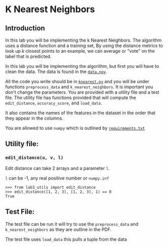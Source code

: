 # K Nearest Neighbors


## Introduction
In this lab you will be implementing the k Nearest Neighbors. The
algorithm uses a distance function and a training set, By using the
distance metrics to look up $k$ closest points to an example, we can
average or "vote" on the label that is predicted.

In this lab you will be implementing the algorithm, but first you will
have to clean the data. The data is found in the [`data.npy`](./data.npy).

All the code you write should be in [`knearest.py`](./knearest.py) and you will be
under functions `preprocess_data` and `k_nearest_neighbors`. It is
important you don't change the parameters. You are provided with a
utility file and a test file. The utility file has functions provided
that will compute the `edit_distance`, `accuracy_score`, and `load_data`.

It also contains the names of the features in the dataset in the order that they appear in the columns.

You are allowed to use `numpy` which is outlined by [`requirements.txt`](./requirements.txt)

## Utility file:
### `edit_distance(u, v, l)`

Edit distance can take 2 arrays and a parameter `l`.

`l` can be -1, any real positive number or `numpy.inf`

```
>>> from lab3_utils import edit_distance
>>> edit_distance([1, 2, 3], [1, 2, 3], 1) == 0
True
```



## Test File:
The test file can be run it will try to use the `preprocess_data` and `k_nearest_neighbors` as they are outline in the PDF.

The test file uses `load_data` this pulls a tuple from the data
